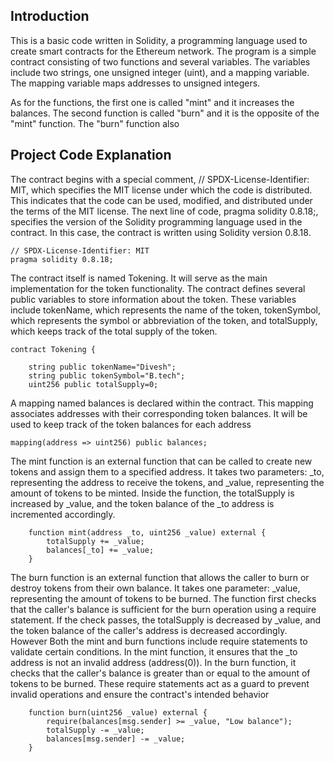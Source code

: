 ## Introduction 

This is a basic code written in Solidity, a programming language used to create smart contracts for the Ethereum network. The program is a simple contract consisting of two functions and several variables. The variables include two strings, one unsigned integer (uint), and a mapping variable. The mapping variable maps addresses to unsigned integers.

As for the functions, the first one is called "mint" and it increases the balances. The second function is called "burn" and it is the opposite of the "mint" function. The "burn" function also

## Project Code Explanation
The contract begins with a special comment, // SPDX-License-Identifier: MIT, which specifies the MIT license under which the code is distributed. This indicates that the code can be used, modified, and distributed under the terms of the MIT license. The next line of code, pragma solidity 0.8.18;, specifies the version of the Solidity programming language used in the contract. In this case, the contract is written using Solidity version 0.8.18. 
```solidity
// SPDX-License-Identifier: MIT
pragma solidity 0.8.18;
```

The contract itself is named Tokening. It will serve as the main implementation for the token functionality. The contract defines several public variables to store information about the token. These variables include tokenName, which represents the name of the token, tokenSymbol, which represents the symbol or abbreviation of the token, and totalSupply, which keeps track of the total supply of the token. 
```solidity
contract Tokening {

    string public tokenName="Divesh";
    string public tokenSymbol="B.tech";
    uint256 public totalSupply=0;
```


A mapping named balances is declared within the contract. This mapping associates addresses with their corresponding token balances. It will be used to keep track of the token balances for each address

```solidity
mapping(address => uint256) public balances;
```

The mint function is an external function that can be called to create new tokens and assign them to a specified address. It takes two parameters: _to, representing the address to receive the tokens, and _value, representing the amount of tokens to be minted. Inside the function, the totalSupply is increased by _value, and the token balance of the _to address is incremented accordingly. 
```solidity
    function mint(address _to, uint256 _value) external {
        totalSupply += _value;
        balances[_to] += _value;
    }
```

The burn function is an external function that allows the caller to burn or destroy tokens from their own balance. It takes one parameter: _value, representing the amount of tokens to be burned. The function first checks that the caller's balance is sufficient for the burn operation using a require statement. If the check passes, the totalSupply is decreased by _value, and the token balance of the caller's address is decreased accordingly. However Both the mint and burn functions include require statements to validate certain conditions. In the mint function, it ensures that the _to address is not an invalid address (address(0)). In the burn function, it checks that the caller's balance is greater than or equal to the amount of tokens to be burned. These require statements act as a guard to prevent invalid operations and ensure the contract's intended behavior
```solidity
    function burn(uint256 _value) external {
        require(balances[msg.sender] >= _value, "Low balance");
        totalSupply -= _value;
        balances[msg.sender] -= _value;
    }
```
